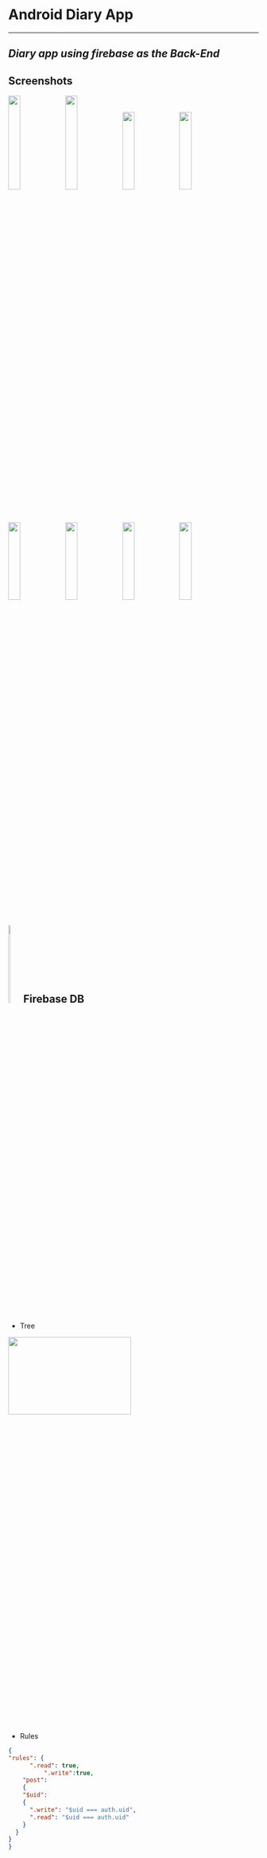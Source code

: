# Android Diary App
---
## *Diary app using firebase as the Back-End*
## Screenshots
<img src="https://user-images.githubusercontent.com/46745326/69894046-b1398300-134c-11ea-8409-58d9358094fb.png" width=22% height=22%> <img src="https://user-images.githubusercontent.com/46745326/69894052-c8787080-134c-11ea-866c-53bbabc6d808.jpg" width=22% height=22%> <img src="https://user-images.githubusercontent.com/46745326/70865529-52514c00-1f91-11ea-9c6d-1822c9a0bd2d.jpg" width=22% height=20%> <img src="https://user-images.githubusercontent.com/46745326/70865530-52514c00-1f91-11ea-888c-a46950a7a925.jpg" width=22% height=20%> <img src="https://user-images.githubusercontent.com/46745326/70865531-52e9e280-1f91-11ea-86f2-ef0510552750.jpg" width=22% height=20%> <img src="https://user-images.githubusercontent.com/46745326/70865571-becc4b00-1f91-11ea-9f27-86488a943ba4.jpg" width=22% height=20%> <img src="https://user-images.githubusercontent.com/46745326/70865572-bf64e180-1f91-11ea-9d76-d078efb3724a.jpg" width=22% height=20%> <img src="https://user-images.githubusercontent.com/46745326/70865573-bf64e180-1f91-11ea-9c8d-7741724dcf68.jpg" width=22% height=20%>
## <img src="https://miro.medium.com/max/600/1*R4c8lHBHuH5qyqOtZb3h-w.png" width=5% height=20%> Firebase DB 

  
  * Tree
  
<img src="https://scontent.fdad1-1.fna.fbcdn.net/v/t1.15752-9/117334030_667584193845532_2311918300946559950_n.png?_nc_cat=104&_nc_sid=b96e70&_nc_ohc=AmnAQRrf5BQAX94oFrH&_nc_ht=scontent.fdad1-1.fna&oh=ae036860a2a1cfcb38000ff089296632&oe=5F564F35" width=70% height=20%>
  
  * Rules
  
  ```json
{
  "rules": {
        ".read": true,
    		".write":true,
      "post": 
      {
      "$uid": 
      {
        ".write": "$uid === auth.uid",
        ".read": "$uid === auth.uid"
      }
    }
  }
}
```

